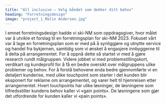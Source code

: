 ```yaml
---
title: "All inclusive – Velg båndet som dekker ditt behov"
heading: "Forretningsdesign"
image: "project_1_Malin Andersen.jpg"
---
```


I emnet forretningsdesign hadde vi ski-NM som oppdragsgiver, hvor målet var å utvikle et forslag til en forretningsplan for ski-NM 2023. Fokuset vårt var å lage en forretningsplan som er med på å synliggjøre og utnytte service og handel fra bykjernen, samtidig som vi ønsket å engasjere innbyggerne til å delta på arrangementet. For å oppnå dette så startet vi med å gjøre research rundt målgruppen. Videre jobbet vi med problemstillingskort, verdikart og kundeprofil for å få en bedre oversikt over målgruppens ulike problemer og behov. For å forstå behovene enda bedre gjennomførte vi en detaljert kunderise, med ulike touchpoint som starter i det kunden blir eksponert for reklame om arrangementet, og varer helt til hjemreisen etter arrangementet. Hvert touchpoints har ulike løsninger, de løsningene som tilfredsstiller kundens behov kaller vi «gain points». De løsningene som gjør det utfordrende for kunden kaller vi «pain points».
